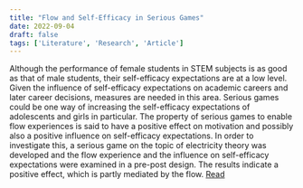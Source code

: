 ```yaml
---
title: "Flow and Self-Efficacy in Serious Games"
date: 2022-09-04
draft: false
tags: ['Literature', 'Research', 'Article']
---
```


Although the performance of female students in STEM subjects is as good as that of male students, their self-efficacy expectations are at a low level. Given the influence of self-efficacy expectations on academic careers and later career decisions, measures are needed in this area. Serious games could be one way of increasing the self-efficacy expectations of adolescents and girls in particular. The property of serious games to enable flow experiences is said to have a positive effect on motivation and possibly also a positive influence on self-efficacy expectations. In order to investigate this, a serious game on the topic of electricity theory was developed and the flow experience and the influence on self-efficacy expectations were examined in a pre-post design. The results indicate a positive effect, which is partly mediated by the flow.
[Read](http://dx.doi.org/10.1007/978-3-031-15325-9_1)